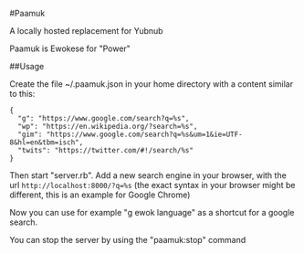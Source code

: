 #Paamuk

A locally hosted replacement for Yubnub

Paamuk is Ewokese for "Power"


##Usage

Create the file ~/.paamuk.json in your home directory with a content similar to this:

    {
      "g": "https://www.google.com/search?q=%s",
      "wp": "https://en.wikipedia.org/?search=%s",
      "gim": "https://www.google.com/search?q=%s&um=1&ie=UTF-8&hl=en&tbm=isch",
      "twits": "https://twitter.com/#!/search/%s"
    }

Then start "server.rb". Add a new search engine in your browser, with the url 
`http://localhost:8000/?q=%s` (the exact syntax in your browser might be different,
this is an example for Google Chrome)

Now you can use for example "g ewok language" as a shortcut for a google search.

You can stop the server by using the "paamuk:stop" command

